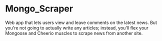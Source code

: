 # Mongo_Scraper
 Web app that lets users view and leave comments on the latest news. But you're not going to actually write any articles; instead, you'll flex your Mongoose and Cheerio muscles to scrape news from another site.
